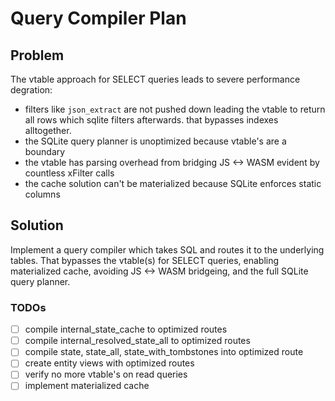 # Query Compiler Plan

## Problem

The vtable approach for SELECT queries leads to severe performance degration:

- filters like `json_extract` are not pushed down leading the vtable to return all rows which sqlite filters afterwards. that bypasses indexes alltogether.
- the SQLite query planner is unoptimized because vtable's are a boundary
- the vtable has parsing overhead from bridging JS <-> WASM evident by countless xFilter calls
- the cache solution can't be materialized because SQLite enforces static columns

## Solution

Implement a query compiler which takes SQL and routes it to the underlying tables. That bypasses the vtable(s) for SELECT queries, enabling materialized cache, avoiding JS <-> WASM bridgeing, and the full SQLite query planner.

### TODOs

- [ ] compile internal_state_cache to optimized routes
- [ ] compile internal_resolved_state_all to optimized routes
- [ ] compile state, state_all, state_with_tombstones into optimized route
- [ ] create entity views with optimized routes
- [ ] verify no more vtable's on read queries
- [ ] implement materialized cache

